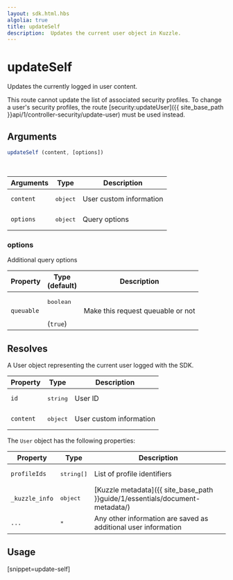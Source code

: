 ```yaml
---
layout: sdk.html.hbs
algolia: true
title: updateSelf
description:  Updates the current user object in Kuzzle.
---
```


# updateSelf

Updates the currently logged in user content.

This route cannot update the list of associated security profiles. To change a user's security profiles, the route [security:updateUser]({{ site_base_path }}api/1/controller-security/update-user) must be used instead.

## Arguments

```javascript
updateSelf (content, [options])
```

<br/>

| Arguments    | Type    | Description
|--------------|---------|-------------
| `content` | <pre>object</pre> | User custom information
| `options`  | <pre>object</pre> | Query options


### options

Additional query options

| Property     | Type<br/>(default)    | Description   |
| -------------- | --------- | ------------- |
|  `queuable`  |  <pre>boolean</pre> <br/>(`true`) |  Make this request queuable or not  |


## Resolves

A User object representing the current user logged with the SDK.

| Property     | Type    | Description                       |
| ---------- | ------- | --------------------------------- |
| `id` | <pre>string</pre> | User ID |
| `content` | <pre>object</pre> | User custom information |

The `User` object has the following properties:

| Property     | Type    | Description                       |
| ---------- | ------- | --------------------------------- |
| `profileIds` | <pre>string[]</pre> | List of profile identifiers |
| `_kuzzle_info` | <pre>object</pre> | [Kuzzle metadata]({{ site_base_path }}guide/1/essentials/document-metadata/) |
| `...` | <pre>*</pre> | Any other information are saved as additional user information |

## Usage

[snippet=update-self]
